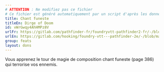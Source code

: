 ```yaml
---
# ATTENTION : Ne modifiez pas ce fichier
# Ce fichier est généré automatiquement par un script d'après les données du module Foundry VTT officiel et de sa traduction
title: Chant funeste
titleEn: Dirge of Doom
id: vWrGwqy4AhHMPz8V
urlFr: https://gitlab.com/pathfinder-fr/foundryvtt-pathfinder2-fr/-/blob/master/data/feats/vWrGwqy4AhHMPz8V.htm
urlEn: https://gitlab.com/hooking/foundry-vtt---pathfinder-2e/-/blob/master/packs/data/feats.db/dirge-of-doom.json
group: feats
layout: dons
---
```

Vous apprenez le tour de magie de composition chant funeste (page 386) qui terrorise vos ennemis.


